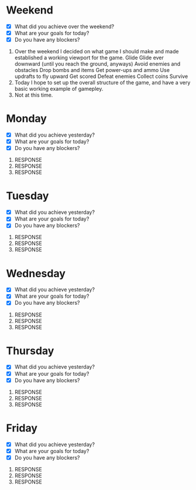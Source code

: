 # Weekend
- [x] What did you achieve over the weekend?
- [x] What are your goals for today?
- [x] Do you have any blockers?
1. Over the weekend I decided on what game I should make and made established a working viewport for the game.
    Glide
        Glide ever downward (until you reach the ground, anyways)
        Avoid enemies and obstacles
        Drop bombs and items
        Get power-ups and ammo
        Use updrafts to fly upward
        Get scored
        Defeat enemies
        Collect coins
        Survive
2. Today I hope to set up the overall structure of the game, and have a very basic working example of gamepley.
3. Not at this time.

# Monday
- [x] What did you achieve yesterday?
- [x] What are your goals for today?
- [x] Do you have any blockers?
1. RESPONSE
2. RESPONSE
3. RESPONSE

# Tuesday
- [x] What did you achieve yesterday?
- [x] What are your goals for today?
- [x] Do you have any blockers?
1. RESPONSE
2. RESPONSE
3. RESPONSE

# Wednesday
- [x] What did you achieve yesterday?
- [x] What are your goals for today?
- [x] Do you have any blockers?
1. RESPONSE
2. RESPONSE
3. RESPONSE

# Thursday
- [x] What did you achieve yesterday?
- [x] What are your goals for today?
- [x] Do you have any blockers?
1. RESPONSE
2. RESPONSE
3. RESPONSE

# Friday
- [x] What did you achieve yesterday?
- [x] What are your goals for today?
- [x] Do you have any blockers?
1. RESPONSE
2. RESPONSE
3. RESPONSE

